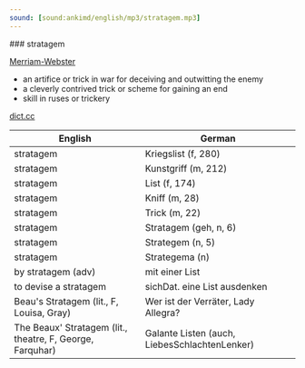 ```yaml
---
sound: [sound:ankimd/english/mp3/stratagem.mp3]
---
```


\### stratagem

[Merriam-Webster](https://www.merriam-webster.com/dictionary/stratagem)

- an artifice or trick in war for deceiving and outwitting the enemy
- a cleverly contrived trick or scheme for gaining an end
- skill in ruses or trickery

[dict.cc](https://www.dict.cc/stratagem)

| English        | German       |
| -------------- | ------------ |
| stratagem | Kriegslist (f, 280) |
| stratagem | Kunstgriff (m, 212) |
| stratagem | List (f, 174) |
| stratagem | Kniff (m, 28) |
| stratagem | Trick (m, 22) |
| stratagem | Stratagem (geh, n, 6) |
| stratagem | Strategem (n, 5) |
| stratagem | Strategema (n) |
| by stratagem (adv) | mit einer List |
| to devise a stratagem | sichDat. eine List ausdenken |
| Beau's Stratagem (lit., F, Louisa, Gray) | Wer ist der Verräter, Lady Allegra? |
| The Beaux' Stratagem (lit., theatre, F, George, Farquhar) | Galante Listen (auch, LiebesSchlachtenLenker) |
